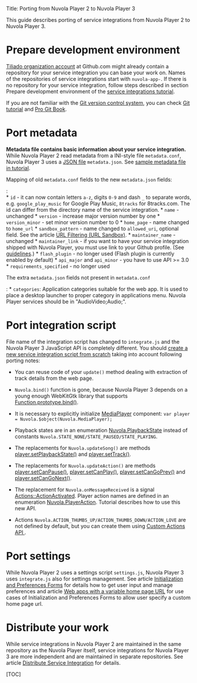 Title: Porting from Nuvola Player 2 to Nuvola Player 3

This guide describes porting of service integrations from Nuvola Player 2 to Nuvola Player 3.

Prepare development environment
===============================

[Tiliado organization account](gh>tiliado) at Github.com might already contain a repository for
your service integration you can base your work on. Names of the repositories of service
integrations start with ``nuvola-app-``. If there is no repository for your service integration,
follow steps described in section Prepare development environment of the
[service integrations tutorial]({filename}tutorial.md).

If you are not familiar with the
[Git version control system][git], you can check
[Git tutorial](https://try.github.io/levels/1/challenges/1) and
[Pro Git Book](http://git-scm.com/book).

Port metadata
=============

**Metadata file contains basic information about your service integration.** While Nuvola Player 2
read metadata from a INI-style file ``metadata.conf``, Nuvola Player 3 uses
a [JSON file](http://en.wikipedia.org/wiki/JSON) ``metadata.json``.
See [sample metadata file in tutorial]({filename}tutorial.md#create-metadata-file).

Mapping of old ``metadata.conf`` fields to the new ``metadata.json`` fields:

:   
      * ``id`` - it can now contain letters ``a-z``, digits ``0-9`` and dash ``_`` to separate
        words, e.g. ``google_play_music`` for Google Play Music, ``8tracks`` for 8tracks.com.
        The id can differ from the directory name of the service integration.
      * ``name`` - unchanged
      * ``version`` - increase major version number by one
      * ``version_minor`` - set minor version number to 0
      * ``home_page`` - name changed to ``home_url``
      * ``sandbox_pattern`` - name changed to ``allowed_uri``, optional field. See the article
        [URL Filtering (URL Sandbox)]({filename}url-filtering.md).
      * ``maintainer_name`` - unchanged
      * ``maintainer_link`` - if you want to have your service integration shipped with Nuvola
        Player, you must use link to your Github profile. (See
        [guidelines]({filename}guidelines.md).)
      * ``flash_plugin`` - no longer used (Flash plugin is currently enabled by default)
      * ``api_major`` and ``api_minor`` - you have to use API >= 3.0
      * ``requirements_specified`` - no longer used

The extra ``metadata.json`` fields not present in ``metadata.conf``

:     * ``categories``: Application categories suitable for the web app. It is used to place a desktop
        launcher to proper category in applications menu. Nuvola Player services should be in
        "AudioVideo;Audio;".

Port integration script
=======================

File name of the integration script has changed to ``integrate.js`` and the Nuvola Player 3
JavaScript API is completely different. You should
[create a new service integration script from scratch]({filename}tutorial.md#create-integration-script)
taking into account following porting notes:

  * You can reuse code of your ``update()`` method dealing with extraction of track details from
    the web page.
  
  * ``Nuvola.bind()`` function is gone, because Nuvola Player 3 depends on a young enough WebKitGtk
    library that supports [Function.prototype.bind()](https://developer.mozilla.org/en-US/docs/Web/JavaScript/Reference/Global_Objects/Function/bind).

  * It is necessary to explicitly initialize [MediaPlayer](apiref>Nuvola.MediaPlayer) component:
    ``var player = Nuvola.$object(Nuvola.MediaPlayer);``
    
  * Playback states are in an enumeration [Nuvola.PlaybackState](apiref>Nuvola.PlaybackState)
    instead of constants ``Nuvola.STATE_NONE/STATE_PAUSED/STATE_PLAYING``.
    
  * The replacements for ``Nuvola.updateSong()`` are methods
    [player.setPlaybackState()](apiref>Nuvola.MediaPlayer.setPlaybackState) and
    [player.setTrack()](apiref>Nuvola.MediaPlayer.setTrack).

  * The replacements for ``Nuvola.updateAction()`` are methods
    [player.setCanPause()](apiref>Nuvola.MediaPlayer.setCanPause),
    [player.setCanPlay()](apiref>Nuvola.MediaPlayer.setCanPlay),
    [player.setCanGoPrev()](apiref>Nuvola.MediaPlayer.setCanGoPrev) and
    [player.setCanGoNext()](apiref>Nuvola.MediaPlayer.setCanGoNext).

  * The replacement for ``Nuvola.onMessageReceived`` is a signal
    [Actions::ActionActivated](apiref>Nuvola.Actions%3A%3AActionActivated). Player action
    names are defined in an enumeration [Nuvola.PlayerAction](apiref>Nuvola.PlayerAction). Tutorial
    describes how to use this new API.
  
  * Actions ``Nuvola.ACTION_THUMBS_UP/ACTION_THUMBS_DOWN/ACTION_LOVE`` are not defined by default,
    but you can create them using [Custom Actions API ]({filename}custom-actions.md).


Port settings
=============

While Nuvola Player 2 uses a settings script ``settings.js``, Nuvola Player 3 uses ``integrate.js``
also for settings management. See article
[Initialization and Preferences Forms]({filename}initialization-and-preferences-forms.md)
for details how to get user input and manage preferences and article
[Web apps with a variable home page URL]({filename}variable-home-page-url.md) for
use cases of Initialization and Preferences Forms to allow user specify a custom home page url.

Distribute your work
====================

While service integrations in Nuvola Player 2 are maintained in the same repository as the Nuvola Player itself,
service integrations for Nuvola Player 3 are more independent and are maintained in separate repositories.
See article [Distribute Service Integration]({filename}distribute.md) for details.

[TOC]

[git]: http://git-scm.com/
